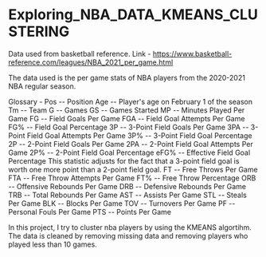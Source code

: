 # Exploring_NBA_DATA_KMEANS_CLUSTERING

Data used from basketball reference.
Link - https://www.basketball-reference.com/leagues/NBA_2021_per_game.html

The data used is the per game stats of NBA players from the 2020-2021 NBA regular season.

Glossary - 
Pos -- Position
Age -- Player's age on February 1 of the season
Tm -- Team
G -- Games
GS -- Games Started
MP -- Minutes Played Per Game
FG -- Field Goals Per Game
FGA -- Field Goal Attempts Per Game
FG% -- Field Goal Percentage
3P -- 3-Point Field Goals Per Game
3PA -- 3-Point Field Goal Attempts Per Game
3P% -- 3-Point Field Goal Percentage
2P -- 2-Point Field Goals Per Game
2PA -- 2-Point Field Goal Attempts Per Game
2P% -- 2-Point Field Goal Percentage
eFG% -- Effective Field Goal Percentage
This statistic adjusts for the fact that a 3-point field goal is worth one more point than a 2-point field goal.
FT -- Free Throws Per Game
FTA -- Free Throw Attempts Per Game
FT% -- Free Throw Percentage
ORB -- Offensive Rebounds Per Game
DRB -- Defensive Rebounds Per Game
TRB -- Total Rebounds Per Game
AST -- Assists Per Game
STL -- Steals Per Game
BLK -- Blocks Per Game
TOV -- Turnovers Per Game
PF -- Personal Fouls Per Game
PTS -- Points Per Game

In this project, I try to cluster nba players by using the KMEANS algortihm. The data is cleaned by removing missing data and removing players who played less than 10 games. 
